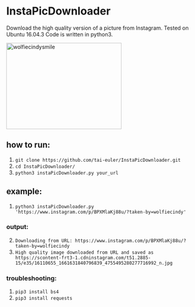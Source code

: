 # InstaPicDownloader
Download the high quality version of a picture from Instagram. Tested on Ubuntu 16.04.3
Code is written in python3.

<img src="https://scontent-frt3-1.cdninstagram.com/t51.2885-15/e35/16110655_1661631840796839_4755495280277716992_n.jpg" alt="wolfiecindysmile" style="width:304px;height:228px;">

## how to run: 
1. ```git clone https://github.com/tai-euler/InstaPicDownloader.git```
2. ```cd InstaPicDownloader/```
3. ```python3 instaPicDownloader.py your_url```

## example: 
1. ```python3 instaPicDownloader.py 'https://www.instagram.com/p/BPXMlaKj88u/?taken-by=wolfiecindy'```

### output:
2. ```Downloading from URL: https://www.instagram.com/p/BPXMlaKj88u/?taken-by=wolfiecindy```
3. ```High quality image downloaded from URL and saved as https://scontent-frt3-1.cdninstagram.com/t51.2885-15/e35/16110655_1661631840796839_4755495280277716992_n.jpg```



### troubleshooting: 
1. ```pip3 install bs4```
2. ```pip3 install requests```
